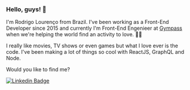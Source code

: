 ### Hello, guys! 👋

I'm Rodrigo Lourenço from Brazil. I've been working as a Front-End Developer since 2015 and currently I'm Front-End Engenieer at [Gympass](https://gympass.com/) when we're helping the world find an activity to love. 💪🏻

I really like movies, TV shows or even games but what I love ever is the code. I've been making a lot of things so cool with ReactJS, GraphQL and Node.

Would you like to find me?

[![Linkedin Badge](https://img.shields.io/badge/-LinkedIn-blue?style=flat-square&logo=Linkedin&logoColor=white&link=https://www.linkedin.com/in/lourenco-rodrigo)](https://www.linkedin.com/in/lourenco-rodrigo)

